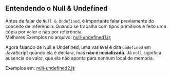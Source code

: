 ## Entendendo o Null & Undefined
Antes de falar de `Null & Undefined`, é importante falar previamente do conceito de referência: Quando se trabalha com tipos primitivos é feito uma cópia por valor e não por referência.  
Melhores Exemplos no arquivo: [null-undefined1.js](Exemplos/null-undefined1.js)

Agora falando de Null e Undefined, uma variável é dita `undefined` em JavaScript quando ela é declara, mas **não é inicializada**. Já `null` significa ausencia de valor, que ela não aponta para nenhum local de memória.

Exemplos em: [null-undefined2.js](Exemplos/null-undefined2.js)